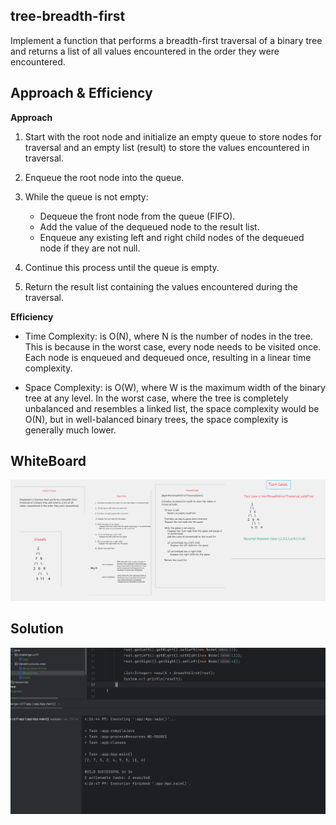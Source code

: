 ## tree-breadth-first

Implement a function that performs a breadth-first traversal of a binary tree and returns a list of all values
encountered in the order they were encountered.

## Approach & Efficiency

**Approach**

1. Start with the root node and initialize an empty queue to store nodes for traversal and an empty list (result) to
   store the values encountered in traversal.
2. Enqueue the root node into the queue.
3. While the queue is not empty:
      - Dequeue the front node from the queue (FIFO).
      - Add the value of the dequeued node to the result list.
      - Enqueue any existing left and right child nodes of the dequeued node if they are not null.

4. Continue this process until the queue is empty.

5. Return the result list containing the values encountered during the traversal.

**Efficiency**
- Time Complexity: is O(N), where N is the number of nodes in the tree. This is because in the worst case, every node 
  needs to be visited once. Each node is enqueued and dequeued once, resulting in a linear time complexity. 

- Space Complexity: is O(W), where W is the maximum width of the binary tree at any level. In the worst case, where 
  the tree is completely unbalanced and resembles a linked list, the space complexity would be O(N), but in 
  well-balanced binary trees, the space complexity is generally much lower.

## WhiteBoard

![Whiteboard](app/src/main/resources/cc17whiteboard.png)

## Solution
![Output](app/src/main/resources/cc17output.png)

